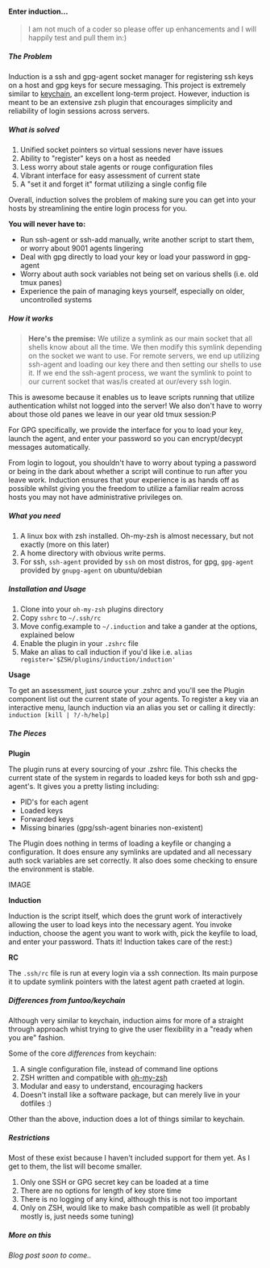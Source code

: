 #### Enter induction...

> I am not much of a coder so please offer up enhancements and I will happily test and pull them in:)

##### The Problem

Induction is a ssh and gpg-agent socket manager for registering ssh keys on a host and gpg keys for secure messaging.
This project is extremely similar to [keychain](http://www.github.com/funtoo/keychain), an excellent long-term project.
However, induction is meant to be an extensive zsh plugin that encourages simplicity and reliability of login sessions across servers.


##### What is solved

1. Unified socket pointers so virtual sessions never have issues
2. Ability to "register" keys on a host as needed
3. Less worry about stale agents or rouge configuration files
4. Vibrant interface for easy assessment of current state
5. A "set it and forget it" format utilizing a single config file


Overall, induction solves the problem of making sure you can get into your hosts by streamlining the entire login process for you.

**You will never have to:**

* Run ssh-agent or ssh-add manually, write another script to start them, or worry about 9001 agents lingering
* Deal with gpg directly to load your key or load your password in gpg-agent
* Worry about auth sock variables not being set on various shells (i.e. old tmux panes)
* Experience the pain of managing keys yourself, especially on older, uncontrolled systems

##### How it works

>__Here's the premise:__ We utilize a symlink as our main socket that all shells know about all the time.
>We then modify this symlink depending on the socket we want to use. For remote servers, we end up
>utilizing ssh-agent and loading our key there and then setting our shells to use it. If we end
>the ssh-agent process, we want the symlink to point to our current socket that was/is created 
>at our/every ssh login.

This is awesome because it enables us to leave scripts running that utilize authentication whilst not logged into the server! We also don't have to worry about those old panes we leave in our year old tmux session:P

For GPG specifically, we provide the interface for you to load your key, launch the agent, and enter your password so you can encrypt/decypt messages automatically.

From login to logout, you shouldn't have to worry about typing a password or being in the dark about whether a script will continue to run after you leave work.
Induction ensures that your experience is as hands off as possible whilst giving you the freedom to utilize a familiar realm across hosts you may not have administrative privileges on.


##### What you need

1. A linux box with zsh installed. Oh-my-zsh is almost necessary, but not exactly (more on this later)
2. A home directory with obvious write perms.
3. For ssh, `ssh-agent` provided by `ssh` on most distros, for gpg, `gpg-agent` provided by `gnupg-agent` on ubuntu/debian

##### Installation and Usage

1. Clone into your `oh-my-zsh` plugins directory
2. Copy `sshrc` to `~/.ssh/rc`
3. Move config.example to `~/.induction` and take a gander at the options, explained below
4. Enable the plugin in your `.zshrc` file
4. Make an alias to call induction if you'd like i.e. `alias register='$ZSH/plugins/induction/induction'`

**Usage**

To get an assessment, just source your .zshrc and you'll see the Plugin component list out the current state of your agents.
To register a key via an interactive menu, launch induction via an alias you set or calling it directly: `induction [kill | ?/-h/help]`

##### The Pieces

**Plugin**

The plugin runs at every sourcing of your .zshrc file. This checks the current state of the system in regards to loaded keys for both ssh and gpg-agent's. 
It gives you a pretty listing including:

* PID's for each agent
* Loaded keys
* Forwarded keys
* Missing binaries (gpg/ssh-agent binaries non-existent)

The Plugin does nothing in terms of loading a keyfile or changing a configuration. It does ensure any symlinks are updated and all necessary auth sock variables are set correctly.
It also does some checking to ensure the environment is stable.


IMAGE


**Induction**

Induction is the script itself, which does the grunt work of interactively allowing the user to load keys into the necessary agent.
You invoke induction, choose the agent you want to work with, pick the keyfile to load, and enter your password. Thats it! Induction takes care of the rest:)


**RC**

The `.ssh/rc` file is run at every login via a ssh connection. Its main purpose it to update symlink pointers with the latest agent path craeted at login.

##### Differences from funtoo/keychain

Although very similar to keychain, induction aims for more of a straight through approach whist trying to give the user flexibility in a "ready when you are" fashion.

Some of the core *differences* from keychain:

1. A single configuration file, instead of command line options
2. ZSH written and compatible with [oh-my-zsh](https://github.com/robbyrussell/oh-my-zsh)
3. Modular and easy to understand, encouraging hackers
4. Doesn't install like a software package, but can merely live in your dotfiles :)

Other than the above, induction does a lot of things similar to keychain. 

##### Restrictions

Most of these exist because I haven't included support for them yet. As I get to them, the list will become smaller.

1. Only one SSH or GPG secret key can be loaded at a time
2. There are no options for length of key store time
3. There is no logging of any kind, although this is not too important
4. Only on ZSH, would like to make bash compatible as well (it probably mostly is, just needs some tuning)

##### More on this

*Blog post soon to come..*

